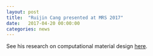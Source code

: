 ```yaml
---
layout: post
title:  "Ruijin Cang presented at MRS 2017"
date:   2017-04-20 00:00:00
categories: news
---
```

See his research on computational material design [here][1].

[1]: http://designinformaticslab.github.io/project-esd/2016/05/25/materialdesign.html